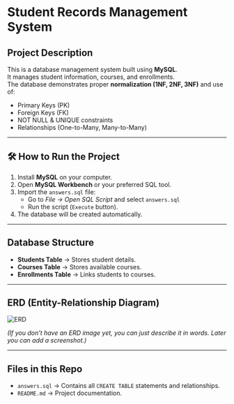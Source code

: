 #  Student Records Management System

##  Project Description
This is a database management system built using **MySQL**.  
It manages student information, courses, and enrollments.  
The database demonstrates proper **normalization (1NF, 2NF, 3NF)** and use of:
- Primary Keys (PK)
- Foreign Keys (FK)
- NOT NULL & UNIQUE constraints
- Relationships (One-to-Many, Many-to-Many)

---

## 🛠 How to Run the Project
1. Install **MySQL** on your computer.
2. Open **MySQL Workbench** or your preferred SQL tool.
3. Import the `answers.sql` file:
   - Go to *File → Open SQL Script* and select `answers.sql`
   - Run the script (`Execute` button).
4. The database will be created automatically.

---

##  Database Structure
- **Students Table** → Stores student details.
- **Courses Table** → Stores available courses.
- **Enrollments Table** → Links students to courses.

---

##  ERD (Entity-Relationship Diagram)
![ERD](link-to-your-ERD-image)

*(If you don’t have an ERD image yet, you can just describe it in words. Later you can add a screenshot.)*

---

##  Files in this Repo
- `answers.sql` → Contains all `CREATE TABLE` statements and relationships.
- `README.md` → Project documentation.

